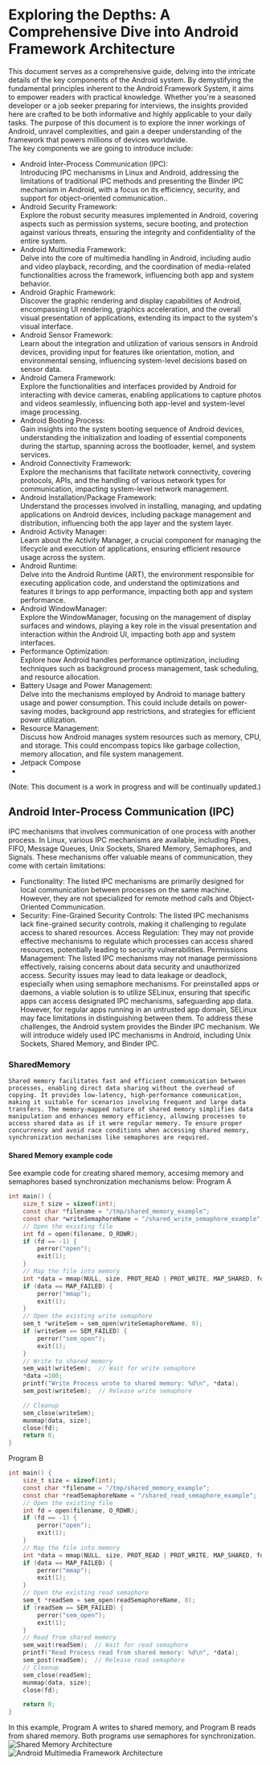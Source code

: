 # Exploring the Depths: A Comprehensive Dive into Android Framework Architecture
This document serves as a comprehensive guide, delving into the intricate details of the key components of the Android system. By demystifying the fundamental principles inherent to the Android Framework System, it aims to empower readers with practical knowledge. Whether you're a seasoned developer or a job seeker preparing for interviews, the insights provided here are crafted to be both informative and highly applicable to your daily tasks. The purpose of this document is to  explore the inner workings of Android, unravel complexities, and gain a deeper understanding of the framework that powers millions of devices worldwide.  
The key components we are going to introduce include:
 - Android Inter-Process Communication (IPC):  
      Introducing IPC mechanisms in Linux and Android, addressing the limitations of traditional IPC methods and presenting the Binder IPC mechanism in Android, with a focus on its efficiency, security, and support for object-oriented communication..
- Android Security Framework:  
      Explore the robust security measures implemented in Android, covering aspects such as permission systems, secure booting, and protection against various threats, ensuring the integrity and confidentiality of the entire system.
- Android Multimedia Framework:  
      Delve into the core of multimedia handling in Android, including audio and video playback, recording, and the coordination of media-related functionalities across the framework, influencing both app and system behavior.
- Android Graphic Framework:  
      Discover the graphic rendering and display capabilities of Android, encompassing UI rendering, graphics acceleration, and the overall visual presentation of applications, extending its impact to the system's visual interface.
- Android Sensor Framework:  
      Learn about the integration and utilization of various sensors in Android devices, providing input for features like orientation, motion, and environmental sensing, influencing system-level decisions based on sensor data.
- Android Camera Framework:  
      Explore the functionalities and interfaces provided by Android for interacting with device cameras, enabling applications to capture photos and videos seamlessly, influencing both app-level and system-level image processing.
- Android Booting Process:  
      Gain insights into the system booting sequence of Android devices, understanding the initialization and loading of essential components during the startup, spanning across the bootloader, kernel, and system services.
- Android Connectivity Framework:  
      Explore the mechanisms that facilitate network connectivity, covering protocols, APIs, and the handling of various network types for communication, impacting system-level network management.
- Android Installation/Package Framework:  
      Understand the processes involved in installing, managing, and updating applications on Android devices, including package management and distribution, influencing both the app layer and the system layer.
- Android Activity Manager:  
      Learn about the Activity Manager, a crucial component for managing the lifecycle and execution of applications, ensuring efficient resource usage across the system.
- Android Runtime:  
      Delve into the Android Runtime (ART), the environment responsible for executing application code, and understand the optimizations and features it brings to app performance, impacting both app and system performance.
- Android WindowManager:  
      Explore the WindowManager, focusing on the management of display surfaces and windows, playing a key role in the visual presentation and interaction within the Android UI, impacting both app and system interfaces.
- Performance Optimization:  
      Explore how Android handles performance optimization, including techniques such as background process management, task scheduling, and resource allocation.
- Battery Usage and Power Management:  
      Delve into the mechanisms employed by Android to manage battery usage and power consumption. This could include details on power-saving modes, background app restrictions, and strategies for efficient power utilization.
- Resource Management:  
     Discuss how Android manages system resources such as memory, CPU, and storage. This could encompass topics like garbage collection, memory allocation, and file system management.
- Jetpack Compose
- 
(Note: This document is a work in progress and will be continually updated.)
## Android Inter-Process Communication (IPC)
IPC mechanisms that involves communication of one process with another process. In Linux, various IPC mechanisms are available, including Pipes, FIFO, Message Queues, Unix Sockets, Shared Memory, Semaphores, 
and Signals. These mechanisms offer valuable means of communication, they come with certain limitations:
- Functionality:
    The listed IPC mechanisms are primarily designed for local communication between processes on the same machine. However, they are not specialized for remote method calls and Object-Oriented Communication.
- Security:
    Fine-Grained Security Controls: The listed IPC mechanisms lack fine-grained security controls, making it challenging to regulate access to shared resources.
Access Regulation: They may not provide effective mechanisms to regulate which processes can access shared resources, potentially leading to security vulnerabilities.
Permissions Management: The listed IPC mechanisms may not manage permissions effectively, raising concerns about data security and unauthorized access.
Security issues may lead to data leakage or deadlock, especially when using semaphore mechanisms. For preinstalled apps or daemons, a viable solution is to utilize SELinux, ensuring that specific apps can access designated IPC mechanisms, safeguarding app data. However, for regular apps running in an untrusted app domain, SELinux may face limitations in distinguishing between them.
To address these challenges, the Android system provides the Binder IPC mechanism. We will introduce widely used IPC mechanisms in Android, including Unix Sockets, Shared Memory, and Binder IPC.
### SharedMemory
    Shared memory facilitates fast and efficient communication between processes, enabling direct data sharing without the overhead of copying. It provides low-latency, high-performance communication, making it suitable for scenarios involving frequent and large data transfers. The memory-mapped nature of shared memory simplifies data manipulation and enhances memory efficiency, allowing processes to access shared data as if it were regular memory. To ensure proper concurrency and avoid race conditions when accessing shared memory, synchronization mechanisms like semaphores are required. 
#### Shared Memory example code
See example code for creating shared memory, accesimg memory and semaphores based synchronization mechanisms below:
Program A

```c
int main() {
    size_t size = sizeof(int);
    const char *filename = "/tmp/shared_memory_example";
    const char *writeSemaphoreName = "/shared_write_semaphore_example";
    // Open the existing file
    int fd = open(filename, O_RDWR);
    if (fd == -1) {
        perror("open");
        exit(1);
    }
    // Map the file into memory
    int *data = mmap(NULL, size, PROT_READ | PROT_WRITE, MAP_SHARED, fd, 0);
    if (data == MAP_FAILED) {
        perror("mmap");
        exit(1);
    }
    // Open the existing write semaphore
    sem_t *writeSem = sem_open(writeSemaphoreName, 0);
    if (writeSem == SEM_FAILED) {
        perror("sem_open");
        exit(1);
    }
    // Write to shared memory
    sem_wait(writeSem);  // Wait for write semaphore
    *data =100;
    printf("Write Process wrote to shared memory: %d\n", *data);
    sem_post(writeSem);  // Release write semaphore

    // Cleanup
    sem_close(writeSem);
    munmap(data, size);
    close(fd);
    return 0;
}
```

Program B

```c
int main() {
    size_t size = sizeof(int);
    const char *filename = "/tmp/shared_memory_example";
    const char *readSemaphoreName = "/shared_read_semaphore_example";
    // Open the existing file
    int fd = open(filename, O_RDWR);
    if (fd == -1) {
        perror("open");
        exit(1);
    }
    // Map the file into memory
    int *data = mmap(NULL, size, PROT_READ | PROT_WRITE, MAP_SHARED, fd, 0);
    if (data == MAP_FAILED) {
        perror("mmap");
        exit(1);
    }
    // Open the existing read semaphore
    sem_t *readSem = sem_open(readSemaphoreName, 0);
    if (readSem == SEM_FAILED) {
        perror("sem_open");
        exit(1);
    }
    // Read from shared memory
    sem_wait(readSem);  // Wait for read semaphore
    printf("Read Process read from shared memory: %d\n", *data);
    sem_post(readSem);  // Release read semaphore
    // Cleanup
    sem_close(readSem);
    munmap(data, size);
    close(fd);

    return 0;
}
```

In this example, Program A writes to shared memory, and Program B reads from shared memory. Both programs use semaphores for synchronization. 
<img src="sharedmemory.png" alt="Shared Memory Architecture"/>
<img src="multimedia.png" alt="Android Multimedia Framework Architecture"/>
